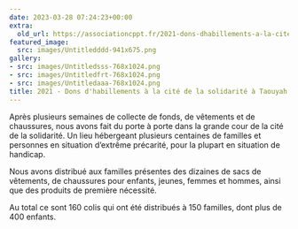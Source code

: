 ```yaml
---
date: 2023-03-28 07:24:23+00:00
extra:
  old_url: https://associationcppt.fr/2021-dons-dhabillements-a-la-cite-de-la-solidarite-a-taouyah-conakry/
featured_image:
  src: images/Untitledddd-941x675.png
gallery:
- src: images/Untitledsss-768x1024.png
- src: images/Untitledfrt-768x1024.png
- src: images/Untitledaaa-768x1024.png
title: 2021 - Dons d'habillements à la cité de la solidarité à Taouyah (Conakry)
---
```

Après plusieurs semaines de collecte de fonds, de vêtements et de chaussures, nous avons fait du porte à porte dans la grande cour de la cité de la solidarité. Un lieu hébergeant plusieurs centaines de familles et personnes en situation d’extrême précarité, pour la plupart en situation de handicap.

Nous avons distribué aux familles présentes des dizaines de sacs de vêtements, de chaussures pour enfants, jeunes, femmes et hommes, ainsi que des produits de première nécessité.

Au total ce sont 160 colis qui ont été distribués à 150 familles, dont plus de 400 enfants.
